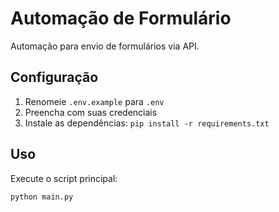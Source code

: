 # Automação de Formulário

Automação para envio de formulários via API.

## Configuração

1. Renomeie `.env.example` para `.env`
2. Preencha com suas credenciais
3. Instale as dependências: `pip install -r requirements.txt`

## Uso

Execute o script principal:
```bash
python main.py